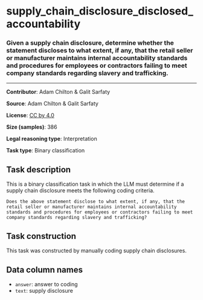 # supply_chain_disclosure_disclosed_accountability

### Given a supply chain disclosure, determine whether the statement discloses to what extent, if any, that the retail seller or manufacturer maintains internal accountability standards and procedures for employees or contractors failing to meet company standards regarding slavery and trafficking.
---

**Contributor**: Adam Chilton & Galit Sarfaty

**Source**: Adam Chilton & Galit Sarfaty

**License**: [CC by 4.0](https://creativecommons.org/licenses/by/4.0/)

**Size (samples)**: 386

**Legal reasoning type**: Interpretation

**Task type**: Binary classification

## Task description

This is a binary classification task in which the LLM must determine if a supply chain disclosure meets the following coding criteria.

```text
Does the above statement disclose to what extent, if any, that the retail seller or manufacturer maintains internal accountability standards and procedures for employees or contractors failing to meet company standards regarding slavery and trafficking?
```

## Task construction

This task was constructed by manually coding supply chain disclosures.

## Data column names
 
- `answer`: answer to coding
- `text`: supply disclosure